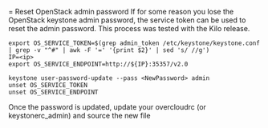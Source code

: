 = Reset OpenStack admin password 
If for some reason you lose the OpenStack keystone admin password, the service token can be used to reset the admin password.  This process was tested with the Kilo release.  

```
export OS_SERVICE_TOKEN=$(grep admin_token /etc/keystone/keystone.conf | grep -v "^#" | awk -F '=' '{print $2}' | sed 's/ //g')
IP=<ip>
export OS_SERVICE_ENDPOINT=http://${IP}:35357/v2.0

keystone user-password-update --pass <NewPassword> admin
unset OS_SERVICE_TOKEN
unset OS_SERVICE_ENDPOINT
```

Once the password is updated, update your overcloudrc (or keystonerc_admin) and source the new file
